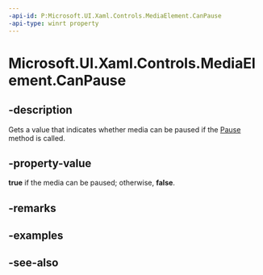 ```yaml
---
-api-id: P:Microsoft.UI.Xaml.Controls.MediaElement.CanPause
-api-type: winrt property
---
```


<!-- Property syntax
public bool CanPause { get; }
-->

# Microsoft.UI.Xaml.Controls.MediaElement.CanPause

## -description
Gets a value that indicates whether media can be paused if the [Pause](mediaelement_pause_1953642114.md) method is called.

## -property-value
**true** if the media can be paused; otherwise, **false**.

## -remarks

## -examples

## -see-also
